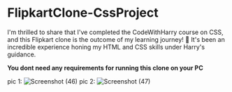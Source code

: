 # FlipkartClone-CssProject
I'm thrilled to share that I've completed the CodeWithHarry course on CSS, and this Flipkart clone is the outcome of my learning journey! 💪 It's been an incredible experience honing my HTML and CSS skills under Harry's guidance.

**You dont need any requirements for running this clone on your PC**

pic 1:
![Screenshot (46)](https://github.com/Prayag321/FlipkartClone-CssProject/assets/95124010/b9bc17a0-7508-49ad-b522-55f1c1e7d8aa)
pic 2:
![Screenshot (47)](https://github.com/Prayag321/FlipkartClone-CssProject/assets/95124010/b230281c-879a-4681-891a-4866565b457e)
